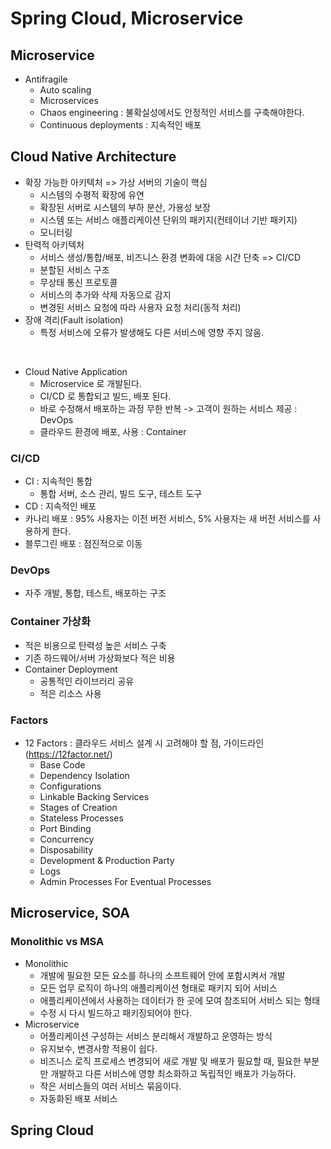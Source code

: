 # Spring Cloud, Microservice

## Microservice

- Antifragile
    - Auto scaling
    - Microservices
    - Chaos engineering : 불확실성에서도 안정적인 서비스를 구축해야한다.
    - Continuous deployments : 지속적인 배포

## Cloud Native Architecture

- 확장 가능한 아키텍처 => 가상 서버의 기술이 핵심
    - 시스템의 수평적 확장에 유연
    - 확장된 서버로 시스템의 부하 분산, 가용성 보장
    - 시스템 또는 서비스 애플리케이션 단위의 패키지(컨테이너 기반 패키지)
    - 모니터링
- 탄력적 아키텍처
    - 서비스 생성/통합/배포, 비즈니스 환경 변화에 대응 시간 단축 => CI/CD
    - 분할된 서비스 구조
    - 무상태 통신 프로토콜
    - 서비스의 추가와 삭제 자동으로 감지
    - 변경된 서비스 요청에 따라 사용자 요청 처리(동적 처리)
- 장애 격리(Fault isolation)
    - 특정 서비스에 오류가 발생해도 다른 서비스에 영향 주지 않음.

<br>

- Cloud Native Application
    - Microservice 로 개발된다.
    - CI/CD 로 통합되고 빌드, 배포 된다.
    - 바로 수정해서 배포하는 과정 무한 반복 -> 고객이 원하는 서비스 제공 : DevOps
    - 클라우드 환경에 배포, 사용 : Container

### CI/CD

- CI : 지속적인 통합
    - 통합 서버, 소스 관리, 빌드 도구, 테스트 도구
- CD : 지속적인 배포
- 카나리 배포 : 95% 사용자는 이전 버전 서비스, 5% 사용자는 새 버전 서비스를 사용하게 한다.
- 블루그린 배포 : 점진적으로 이동

### DevOps

- 자주 개발, 통합, 테스트, 배포하는 구조

### Container 가상화

- 적은 비용으로 탄력성 높은 서비스 구축
- 기존 하드웨어/서버 가상화보다 적은 비용
- Container Deployment
    - 공통적인 라이브러리 공유
    - 적은 리소스 사용

### Factors

- 12 Factors : 클라우드 서비스 설계 시 고려해야 할 점, 가이드라인(https://12factor.net/)
    - Base Code
    - Dependency Isolation
    - Configurations
    - Linkable Backing Services
    - Stages of Creation
    - Stateless Processes
    - Port Binding
    - Concurrency
    - Disposability
    - Development & Production Party
    - Logs
    - Admin Processes For Eventual Processes

## Microservice, SOA

### Monolithic vs MSA

- Monolithic
    - 개발에 필요한 모든 요소를 하나의 소프트웨어 안에 포함시켜서 개발
    - 모든 업무 로직이 하나의 애플리케이션 형태로 패키지 되어 서비스
    - 애플리케이션에서 사용하는 데이터가 한 곳에 모여 참조되어 서비스 되는 형태
    - 수정 시 다시 빌드하고 패키징되어야 한다.
- Microservice
    - 어플리케이션 구성하는 서비스 분리해서 개발하고 운영하는 방식
    - 유지보수, 변경사항 적용이 쉽다.
    - 비즈니스 로직 프로세스 변경되어 새로 개발 및 배포가 필요할 때, 필요한 부분만 개발하고 다른 서비스에 영향 최소화하고 독립적인 배포가 가능하다.
    - 작은 서비스들의 여러 서비스 묶음이다.
    - 자동화된 배포 서비스

## Spring Cloud

